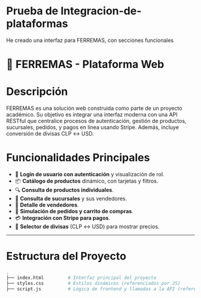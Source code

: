 
# Prueba de Integracion-de-plataformas
He creado una interfaz para FERREMAS, con secciones funcionales
# 🧩 FERREMAS - Plataforma Web

# Descripción

FERREMAS es una solución web construida como parte de un proyecto académico. Su objetivo es integrar una interfaz moderna con una API RESTful que centralice procesos de autenticación, gestión de productos, sucursales, pedidos, y pagos en línea usando Stripe. Además, incluye conversión de divisas CLP ↔ USD.

# Funcionalidades Principales

- 🔐 **Login de usuario con autenticación** y visualización de rol.
- 📦 **Catálogo de productos** dinámico, con tarjetas y filtros.
- 🔍 **Consulta de productos individuales**.
- 🏬 **Consulta de sucursales** y sus vendedores.
- 👥 **Detalle de vendedores**.
- 🛒 **Simulación de pedidos y carrito de compras**.
- 💳 **Integración con Stripe para pagos**.
- 💱 **Selector de divisas** (CLP ↔ USD) para mostrar precios.

---

# Estructura del Proyecto

```bash
.
├── index.html         # Interfaz principal del proyecto
├── styles.css         # Estilos dinámicos (referenciados por JS)
├── script.js          # Lógica de frontend y llamadas a la API (referenciado dinámicamente)
